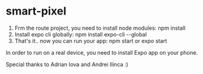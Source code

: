 # smart-pixel

1. Frm the route project, you need to install node modules: npm install
2. Install expo cli globally: npm install expo-cli --global
3. That's it.. now you can run your app: npm start or expo start

In order to run on a real device, you need to install Expo app on your phone. 


Special thanks to Adrian Iova and Andrei Ilinca :)
